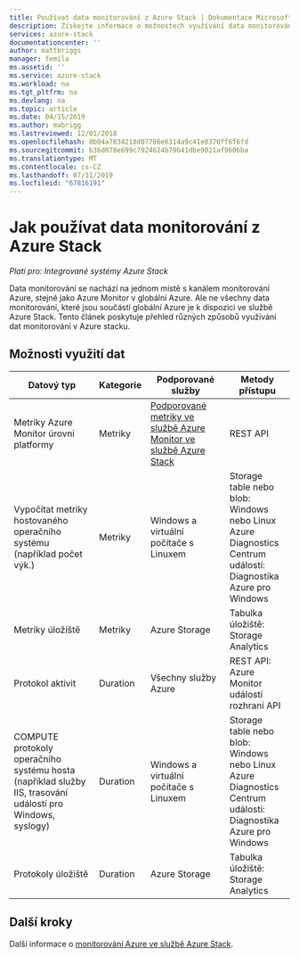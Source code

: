 ```yaml
---
title: Používat data monitorování z Azure Stack | Dokumentace Microsoftu
description: Získejte informace o možnostech využívání data monitorování z Azure Stack.
services: azure-stack
documentationcenter: ''
author: mattbriggs
manager: femila
ms.assetid: ''
ms.service: azure-stack
ms.workload: na
ms.tgt_pltfrm: na
ms.devlang: na
ms.topic: article
ms.date: 04/15/2019
ms.author: mabrigg
ms.lastreviewed: 12/01/2018
ms.openlocfilehash: 0b04a7834218d07706e6314a9c41e0370ff6f6fd
ms.sourcegitcommit: b36d078e699c7924624b79641dbe9021af9606ba
ms.translationtype: MT
ms.contentlocale: cs-CZ
ms.lasthandoff: 07/11/2019
ms.locfileid: "67816191"
---
```

# <a name="how-to-consume-monitoring-data-from-azure-stack"></a>Jak používat data monitorování z Azure Stack

*Platí pro: Integrované systémy Azure Stack*

Data monitorování se nachází na jednom místě s kanálem monitorování Azure, stejně jako Azure Monitor v globální Azure. Ale ne všechny data monitorování, které jsou součástí globální Azure je k dispozici ve službě Azure Stack. Tento článek poskytuje přehled různých způsobů využívání dat monitorování v Azure stacku.
 
## <a name="options-for-data-consumption"></a>Možnosti využití dat

| Datový typ | Kategorie | Podporované služby | Metody přístupu |
|-------------------------------------------------------------|----------|------------------------------------------------------------------------|----------------------------------------------------------------------------------------------------|
| Metriky Azure Monitor úrovni platformy | Metriky | [Podporované metriky ve službě Azure Monitor ve službě Azure Stack](azure-stack-metrics-supported.md) | REST API |
| Vypočítat metriky hostovaného operačního systému (například počet výk.) | Metriky | Windows a virtuální počítače s Linuxem | Storage table nebo blob:<br>Windows nebo Linux Azure Diagnostics <br>Centrum událostí:<br>Diagnostika Azure pro Windows |
| Metriky úložiště | Metriky | Azure Storage | Tabulka úložiště:<br>Storage Analytics |
| Protokol aktivit | Duration | Všechny služby Azure | REST API:<br>Azure Monitor událostí rozhraní API |
| COMPUTE protokoly operačního systému hosta (například služby IIS, trasování událostí pro Windows, syslogy) | Duration | Windows a virtuální počítače s Linuxem | Storage table nebo blob:<br>Windows nebo Linux Azure Diagnostics <br>Centrum událostí:<br>Diagnostika Azure pro Windows |
| Protokoly úložiště | Duration | Azure Storage | Tabulka úložiště:<br>Storage Analytics |

## <a name="next-steps"></a>Další kroky

Další informace o [monitorování Azure ve službě Azure Stack](azure-stack-metrics-azure-data.md).
